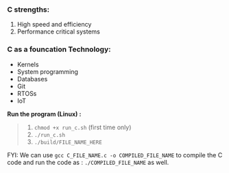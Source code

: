 ### C strengths:

1. High speed and efficiency
2. Performance critical systems

### C as a founcation Technology:

- Kernels
- System programming
- Databases
- Git
- RTOSs
- IoT

**Run the program (Linux) :**

> 1. `chmod +x run_c.sh` (first time only)
> 2. `./run_c.sh `
> 3. `./build/FILE_NAME_HERE`

FYI: We can use `gcc C_FILE_NAME.c -o COMPILED_FILE_NAME` to compile the C code and run the code as : `./COMPILED_FILE_NAME` as well.
